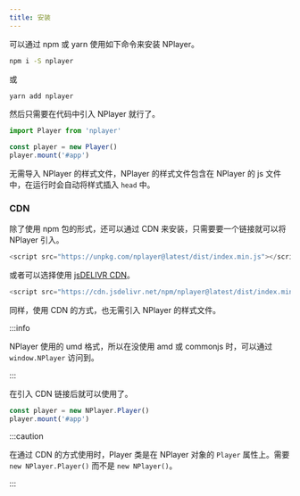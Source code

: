 ```yaml
---
title: 安装
---
```


可以通过 npm 或 yarn 使用如下命令来安装 NPlayer。

```bash
npm i -S nplayer
```

或

```bash
yarn add nplayer
```

然后只需要在代码中引入 NPlayer 就行了。

```js
import Player from 'nplayer'

const player = new Player()
player.mount('#app')
```

无需导入 NPlayer 的样式文件，NPlayer 的样式文件包含在 NPlayer 的 js 文件中，在运行时会自动将样式插入 `head` 中。

### CDN 

除了使用 npm 包的形式，还可以通过 CDN 来安装，只需要要一个链接就可以将 NPlayer 引入。

```js
<script src="https://unpkg.com/nplayer@latest/dist/index.min.js"></script>
```

或者可以选择使用 [jsDELIVR CDN](https://www.jsdelivr.com/package/npm/nplayer)。

```js
<script src="https://cdn.jsdelivr.net/npm/nplayer@latest/dist/index.min.js"></script>
```

同样，使用 CDN 的方式，也无需引入 NPlayer 的样式文件。

:::info

NPlayer 使用的 umd 格式，所以在没使用 amd 或 commonjs 时，可以通过 `window.NPlayer` 访问到。

:::


在引入 CDN 链接后就可以使用了。

```js
const player = new NPlayer.Player()
player.mount('#app')
```

:::caution

在通过 CDN 的方式使用时，Player 类是在 NPlayer 对象的 `Player` 属性上。需要 `new NPlayer.Player()` 而不是 `new NPlayer()`。

:::
